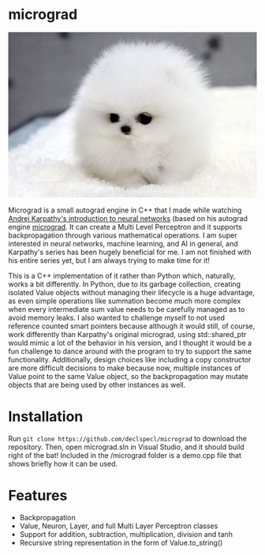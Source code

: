 # micrograd

![awww](assets/puppy.jpg)

Micrograd is a small autograd engine in C++ that I made while watching [Andrej Karpathy's introduction to neural networks](https://youtu.be/VMj-3S1tku0) (based on his autograd engine [micrograd](https://github.com/karpathy/micrograd). It can create a Multi Level Perceptron and it supports backpropagation through various mathematical operations. I am super interested in neural networks, machine learning, and AI in general, and Karpathy's series has been hugely beneficial for me. I am not finished with his entire series yet, but I am always trying to make time for it!

This is a C++ implementation of it rather than Python which, naturally, works a bit differently. In Python, due to its garbage collection, creating isolated Value objects without managing their lifecycle is a huge advantage, as even simple operations like summation become much more complex when every intermediate sum value needs to be carefully managed as to avoid memory leaks. I also wanted to challenge myself to not used reference counted smart pointers because although it would still, of course, work differently than Karpathy's original micrograd, using std::shared_ptr would mimic a lot of the behavior in his version, and I thought it would be a fun challenge to dance around with the program to try to support the same functionality. Additionally, design choices like including a copy constructor are more difficult decisions to make because now, multiple instances of Value point to the same Value object, so the backpropagation may mutate objects that are being used by other instances as well.

# Installation
Run `git clone https://github.com/declspecl/micrograd` to download the repository. Then, open micrograd.sln in Visual Studio, and it should build right of the bat! Included in the /micrograd folder is a demo.cpp file that shows briefly how it can be used.

# Features
- Backpropagation
- Value, Neuron, Layer, and full Multi Layer Perceptron classes
- Support for addition, subtraction, multiplication, division and tanh
- Recursive string representation in the form of Value.to_string()
